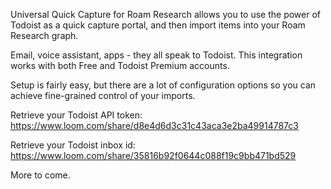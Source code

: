 Universal Quick Capture for Roam Research allows you to use the power of Todoist as a quick capture portal, and then import items into your Roam Research graph.

Email, voice assistant, apps - they all speak to Todoist. This integration works with both Free and Todoist Premium accounts.

Setup is fairly easy, but there are a lot of configuration options so you can achieve fine-grained control of your imports.

Retrieve your Todoist API token:
  https://www.loom.com/share/d8e4d6d3c31c43aca3e2ba49914787c3
  
Retrieve your Todoist inbox id:
  https://www.loom.com/share/35816b92f0644c088f19c9bb471bd529

More to come.
